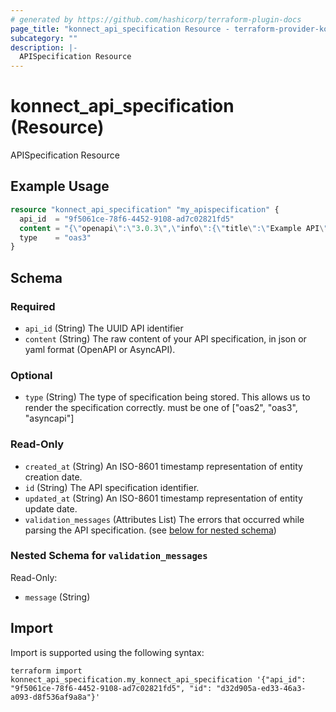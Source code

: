 ```yaml
---
# generated by https://github.com/hashicorp/terraform-plugin-docs
page_title: "konnect_api_specification Resource - terraform-provider-konnect"
subcategory: ""
description: |-
  APISpecification Resource
---
```


# konnect_api_specification (Resource)

APISpecification Resource

## Example Usage

```terraform
resource "konnect_api_specification" "my_apispecification" {
  api_id  = "9f5061ce-78f6-4452-9108-ad7c02821fd5"
  content = "{\"openapi\":\"3.0.3\",\"info\":{\"title\":\"Example API\",\"version\":\"1.0.0\"},\"paths\":{\"/example\":{\"get\":{\"summary\":\"Example endpoint\",\"responses\":{\"200\":{\"description\":\"Successful response\"}}}}}}"
  type    = "oas3"
}
```

<!-- schema generated by tfplugindocs -->
## Schema

### Required

- `api_id` (String) The UUID API identifier
- `content` (String) The raw content of your API specification, in json or yaml format (OpenAPI or AsyncAPI).

### Optional

- `type` (String) The type of specification being stored. This allows us to render the specification correctly. must be one of ["oas2", "oas3", "asyncapi"]

### Read-Only

- `created_at` (String) An ISO-8601 timestamp representation of entity creation date.
- `id` (String) The API specification identifier.
- `updated_at` (String) An ISO-8601 timestamp representation of entity update date.
- `validation_messages` (Attributes List) The errors that occurred while parsing the API specification. (see [below for nested schema](#nestedatt--validation_messages))

<a id="nestedatt--validation_messages"></a>
### Nested Schema for `validation_messages`

Read-Only:

- `message` (String)

## Import

Import is supported using the following syntax:

```shell
terraform import konnect_api_specification.my_konnect_api_specification '{"api_id": "9f5061ce-78f6-4452-9108-ad7c02821fd5", "id": "d32d905a-ed33-46a3-a093-d8f536af9a8a"}'
```
